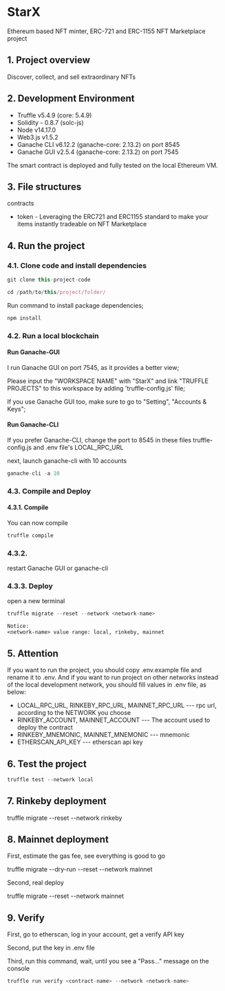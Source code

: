 # StarX
Ethereum based NFT minter, ERC-721 and ERC-1155 NFT Marketplace project

## 1. Project overview
Discover, collect, and sell extraordinary NFTs

## 2. Development Environment

- Truffle v5.4.9 (core: 5.4.9)
- Solidity - 0.8.7 (solc-js)
- Node v14.17.0
- Web3.js v1.5.2
- Ganache CLI v6.12.2 (ganache-core: 2.13.2) on port 8545
- Ganache GUI v2.5.4 (ganache-core: 2.13.2) on port 7545

The smart contract is deployed and fully tested on the local Ethereum VM.

## 3. File structures

contracts

- token - Leveraging the ERC721 and ERC1155 standard to make your items instantly tradeable on NFT Marketplace  

## 4. Run the project

### 4.1. Clone code and install dependencies

```javascript
git clone this-project-code
```

```javascript
cd /path/to/this/project/folder/
```

Run command to install package dependencies;

```javascript
npm install
```

### 4.2. Run a local blockchain

#### Run Ganache-GUI

I run Ganache GUI on port 7545, as it provides a better view;

Please input the "WORKSPACE NAME" with "StarX" and link "TRUFFLE PROJECTS" to this workspace by adding 'truffle-config.js' file;

If you use Ganache GUI too, make sure to go to "Setting", "Accounts & Keys";

#### Run Ganache-CLI

If you prefer Ganache-CLI, change the port to 8545 in these files
truffle-config.js and .env file's LOCAL_RPC_URL

next, launch ganache-cli with 10 accounts

```javascript
ganache-cli -a 10
```


### 4.3. Compile and Deploy

#### 4.3.1. Compile
You can now compile

```javascript
truffle compile
```

### 4.3.2.
restart Ganache GUI or ganache-cli

### 4.3.3. Deploy
open a new terminal

```javascript
truffle migrate --reset --network <network-name>
```

```
Notice:
<network-name> value range: local, rinkeby, mainnet
```

## 5. Attention
If you want to run the project, you should copy .env.example file and rename it to .env. And if you want to run project on other networks instead of the local development network, you should fill values in .env file, as below:

- LOCAL_RPC_URL, RINKEBY_RPC_URL, MAINNET_RPC_URL --- rpc url, according to the NETWORK you choose
- RINKEBY_ACCOUNT, MAINNET_ACCOUNT --- The account used to deploy the contract
- RINKEBY_MNEMONIC, MAINNET_MNEMONIC --- mnemonic
- ETHERSCAN_API_KEY --- etherscan api key


## 6. Test the project

```javascript
truffle test --network local
```

## 7. Rinkeby deployment

truffle migrate --reset --network rinkeby



## 8. Mainnet deployment

First, estimate the gas fee, see everything is good to go

truffle migrate --dry-run --reset --network mainnet

Second, real deploy

truffle migrate --reset --network mainnet

## 9. Verify

First, go to etherscan, log in your account, get a verify API key

Second, put the key in .env file

Third, run this command, wait, until you see a "Pass..." message on the console

```javascript
truffle run verify <contract-name> --network <network-name>
```